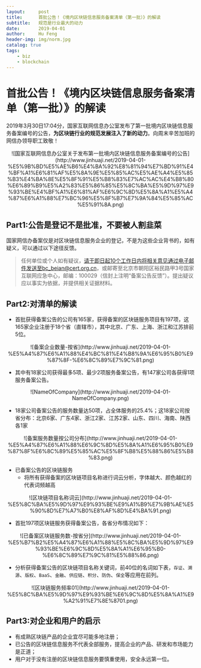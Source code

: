 ```yaml
---
layout:     post
title:      首批公告！《境内区块链信息服务备案清单（第一批）》的解读
subtitle:   规范是行业最大的动力
date:       2019-04-01
author:     Hu Feng
header-img: img/norm.jpg
catalog: true
tags:
    - biz
    - blockchain
---
```


# 首批公告！《境内区块链信息服务备案清单（第一批）》的解读

2019年3月30日17:04分，国家互联网信息办公室发布了第一批境内区块链信息服务备案编号的公告，**为区块链行业的规范发展注入了新的动力**。向周末辛苦加班的网信办领导职工致敬！

<div align=center>![国家互联网信息办公室关于发布第一批境内区块链信息服务备案编号的公告](http://www.jinhuaji.net/2019-04-01-%E5%9B%BD%E5%AE%B6%E4%BA%92%E8%81%94%E7%BD%91%E4%BF%A1%E6%81%AF%E5%8A%9E%E5%85%AC%E5%AE%A4%E5%85%B3%E4%BA%8E%E5%8F%91%E5%B8%83%E7%AC%AC%E4%B8%80%E6%89%B9%E5%A2%83%E5%86%85%E5%8C%BA%E5%9D%97%E9%93%BE%E4%BF%A1%E6%81%AF%E6%9C%8D%E5%8A%A1%E5%A4%87%E6%A1%88%E7%BC%96%E5%8F%B7%E7%9A%84%E5%85%AC%E5%91%8A.png)</div>

## Part1:公告是登记不是批准，不要被人割韭菜

国家网信办备案仅是对区块链信息服务企业的登记，不是为这些企业背书的，如有疑义，可以通过以下途径反馈。

> 任何单位或个人如有疑议，请于即日起10个工作日内将相关意见通过电子邮件发送至bc_beian@cert.org.cn，或邮寄至北京市朝阳区裕民路甲3号国家互联网应急中心，邮编：100029（信封上注明“备案公告反馈”）。提出疑议应以事实为依据，并提供相关证据材料。

## Part2:对清单的解读
- 首批获得备案公告的公司有165家，获得备案的区块链服务项目有197项，这165家企业注册于18个省（直辖市），其中北京、广东、上海、浙江和江苏排前5位。

<div align=center>![备案企业数量-按省](http://www.jinhuaji.net/2019-04-01-%E5%A4%87%E6%A1%88%E4%BC%81%E4%B8%9A%E6%95%B0%E9%87%8F-%E6%8C%89%E7%9C%81.png)</div> 

- 其中有18家公司获得最多5项、最少2项服务备案公告，有147家公司各获得1项服务备案公告。
<div align=center>![NameOfCompany](http://www.jinhuaji.net/2019-04-01-NameOfCompany.png)</div> 

- 18家公司备案公告的服务数量达50项，占全体服务的25.4%；这18家公司按省分布：北京6家、广东4家、浙江2家、江苏2家、山东、四川、海南、陕西各1家
<div align=center>![备案服务数量按公司分布](http://www.jinhuaji.net/2019-04-01-%E5%A4%87%E6%A1%88%E6%9C%8D%E5%8A%A1%E6%95%B0%E9%87%8F%E6%8C%89%E5%85%AC%E5%8F%B8%E5%88%86%E5%B8%83.png)</div>

- 已备案公告的区块链服务
    - 将所有获得备案的区块链项目名称进行词云分析，字体越大、颜色越红的代表词频越高

<div align=center>![区块链项目名称词云](http://www.jinhuaji.net/2019-04-01-%E5%8C%BA%E5%9D%97%E9%93%BE%E9%A1%B9%E7%9B%AE%E5%90%8D%E7%A7%B0%E8%AF%8D%E4%BA%91.png)</div> 

- 首批197项区块链服务获得备案公告，各省分布情况如下：

<div align=center>![已备案区块链服务数-按省分](http://www.jinhuaji.net/2019-04-01-%E5%B7%B2%E5%A4%87%E6%A1%88%E5%8C%BA%E5%9D%97%E9%93%BE%E6%9C%8D%E5%8A%A1%E6%95%B0-%E6%8C%89%E7%9C%81%E5%88%86.png)</div> 

- 分析获得备案公告的区块链项目名称关键词，前40位的名词如下表，`存证`、`溯源`、`版权`、`BaaS`、`金融`、`供应链`、`积分`、`防伪`、`保全`等应用在前列。

<div align=center>![区块链服务频率01](http://www.jinhuaji.net/2019-04-01-%E5%8C%BA%E5%9D%97%E9%93%BE%E6%9C%8D%E5%8A%A1%E9%A2%91%E7%8E%8701.png)</div> 

## Part3:对企业和用户的启示

- 有成熟区块链产品的企业宜尽可能多地注册；
- 已公告的区块链信息服务不代表全部服务，提高企业的产品、研发和市场能力是正道；
- 用户对于没有注册的区块链信息服务要慎重使用，安全永远第一位。

